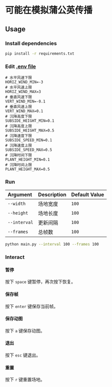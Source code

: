 # 可能在模拟蒲公英传播

## Usage
### Install dependencies
```bash
pip install -r requirements.txt
```

### Edit [.env file](./.env)
```dotenv
# 水平风速下限
HORIZ_WIND_MIN=-3
# 水平风速上限
HORIZ_WIND_MAX=3
# 垂直风速下限
VERT_WIND_MIN=-0.1
# 垂直风速上限
VERT_WIND_MAX=0.1
# 沉降高度下限
SUBSIDE_HEIGHT_MIN=0.1
# 沉降高度上限
SUBSIDE_HEIGHT_MAX=0.5
# 沉降速度下限
SUBSIDE_SPEED_MIN=0.1
# 沉降速度上限
SUBSIDE_SPEED_MAX=0.5
# 沉降时间下限
PLANT_HEIGHT_MIN=0.1
# 沉降时间上限
PLANT_HEIGHT_MAX=0.5
```

### Run

| Argument     | Description | Default Value |
|:-------------|:------------|:--------------|
| `--width`    | 场地宽度        | `100`         |
| `--height`   | 场地长度        | `100`         |
| `--interval` | 更新间隔        | `100`         |
| `--frames`   | 总帧数         | `100`         |

```bash
python main.py --interval 100 --frames 100
```

### Interact
#### 暂停
按下 `space` 键暂停，再次按下恢复。
#### 保存帧
按下 `enter` 键保存当前帧。
#### 保存动图
按下 `a` 键保存动图。
#### 退出
按下 `esc` 键退出。
#### 重置
按下 `r` 键重置场地。
